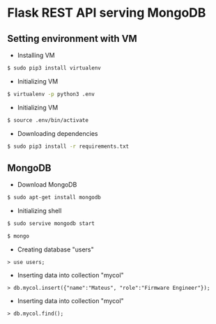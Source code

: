 # Flask REST API serving MongoDB


## Setting environment with VM

* Installing VM

```bash
$ sudo pip3 install virtualenv
```
* Initializing VM

```bash
$ virtualenv -p python3 .env
```

* Initializing VM

```bash
$ source .env/bin/activate
```

* Downloading dependencies

```bash
$ sudo pip3 install -r requirements.txt
```


## MongoDB

* Download MongoDB

```bash
$ sudo apt-get install mongodb
```

* Initializing shell

```bash
$ sudo servive mongodb start
```

```bash
$ mongo
```

* Creating database "users"

```mongodb
> use users;
```

* Inserting data into collection "mycol"

```mongodb
> db.mycol.insert({"name":"Mateus", "role":"Firmware Engineer"});
```

* Inserting data into collection "mycol"

```mongodb
> db.mycol.find();
```
